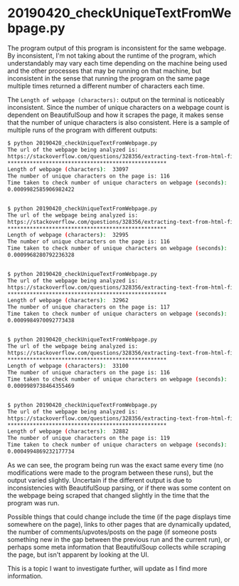 # 20190420_checkUniqueTextFromWebpage.py
The program output of this program is inconsistent for the same webpage. By inconsistent, I'm not taking about the runtime of the program, which understandably may vary each time depending on the machine being used and the other processes that may be running on that machine, but inconsistent in the sense that running the program on the same page multiple times returned a different number of characters each time.

The ```Length of webpage (characters):``` output on the terminal is noticeably inconsistent. Since the number of unique characters on a webpage count is dependent on BeautifulSoup and how it scrapes the page, it makes sense that the number of unique characters is also consistent. Here is a sample of multiple runs of the program with different outputs:

```bash
$ python 20190420_checkUniqueTextFromWebpage.py
The url of the webpage being analyzed is:
https://stackoverflow.com/questions/328356/extracting-text-from-html-file-using-python
**************************************************
Length of webpage (characters):  33097
The number of unique characters on the page is: 116
Time taken to check number of unique characters on webpage (seconds):
0.0009982585906982422


$ python 20190420_checkUniqueTextFromWebpage.py
The url of the webpage being analyzed is:
https://stackoverflow.com/questions/328356/extracting-text-from-html-file-using-python
**************************************************
Length of webpage (characters):  32995
The number of unique characters on the page is: 116
Time taken to check number of unique characters on webpage (seconds):
0.0009968280792236328


$ python 20190420_checkUniqueTextFromWebpage.py
The url of the webpage being analyzed is:
https://stackoverflow.com/questions/328356/extracting-text-from-html-file-using-python
**************************************************
Length of webpage (characters):  32962
The number of unique characters on the page is: 117
Time taken to check number of unique characters on webpage (seconds):
0.0009984970092773438


$ python 20190420_checkUniqueTextFromWebpage.py
The url of the webpage being analyzed is:
https://stackoverflow.com/questions/328356/extracting-text-from-html-file-using-python
**************************************************
Length of webpage (characters):  33100
The number of unique characters on the page is: 116
Time taken to check number of unique characters on webpage (seconds):
0.0009989738464355469


$ python 20190420_checkUniqueTextFromWebpage.py
The url of the webpage being analyzed is:
https://stackoverflow.com/questions/328356/extracting-text-from-html-file-using-python
**************************************************
Length of webpage (characters):  32882
The number of unique characters on the page is: 119
Time taken to check number of unique characters on webpage (seconds):
0.0004994869232177734
```

As we can see, the program being run was the exact same every time (no modifications were made to the program between these runs), but the output varied slightly. Uncertain if the different output is due to inconsistencies with BeautifulSoup parsing, or if there was some content on the webpage being scraped that changed slightly in the time that the program was run. 

Possible things that could change include the time (if the page displays time somewhere on the page), links to other pages that are dynamically updated, the number of comments/upvotes/posts on the page (if someone posts something new in the gap between the previous run and the current run), or perhaps some meta information that BeautifulSoup collects while scraping the page, but isn't apparent by looking at the UI.

This is a topic I want to investigate further, will update as I find more information.
